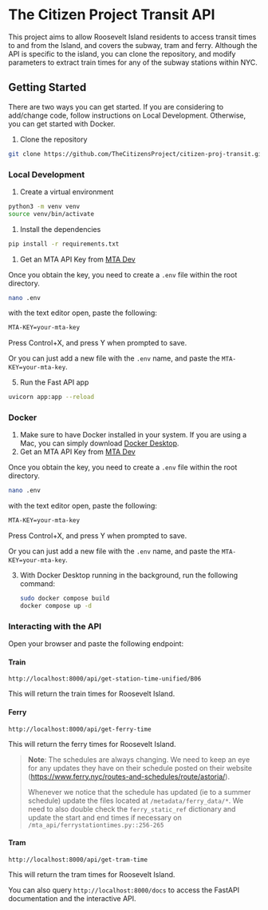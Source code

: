 # The Citizen Project Transit API

This project aims to allow Roosevelt Island residents to access transit times to and from the Island, and covers
the subway, tram and ferry. Although the API is specific to the island, you can clone the repository, and modify parameters
to extract train times for any of the subway stations within NYC.


## Getting Started

There are two ways you can get started. If you are considering to add/change code, follow instructions on Local Development. Otherwise, you
can get started with Docker.

1. Clone the repository
```bash
git clone https://github.com/TheCitizensProject/citizen-proj-transit.git
```

### Local Development

1. Create a virtual environment
```bash
python3 -m venv venv
source venv/bin/activate
```
1. Install the dependencies
```bash
pip install -r requirements.txt
```
1. Get an MTA API Key from [MTA Dev](https://new.mta.info/developers)

Once you obtain the key, you need to create a `.env` file within the root directory.
```bash
nano .env
```
with the text editor open, paste the following:
```bash
MTA-KEY=your-mta-key
```
Press Control+X, and press Y when prompted to save.

Or you can just add a new file with the `.env` name, and paste the `MTA-KEY=your-mta-key`.

5. Run the Fast API app

```bash
uvicorn app:app --reload
```

### Docker

1. Make sure to have Docker installed in your system. If you are using a Mac, you can simply download [Docker Desktop](https://www.docker.com/products/docker-desktop/).
2. Get an MTA API Key from [MTA Dev](https://new.mta.info/developers)

Once you obtain the key, you need to create a `.env` file within the root directory.
```bash
nano .env
```
with the text editor open, paste the following:
```bash
MTA-KEY=your-mta-key
```
Press Control+X, and press Y when prompted to save.

Or you can just add a new file with the `.env` name, and paste the `MTA-KEY=your-mta-key`.

3. With Docker Desktop running in the background, run the following command:
   ```bash
   sudo docker compose build
   docker compose up -d
   ```

### Interacting with the API
Open your browser and paste the following endpoint:

#### Train
```
http://localhost:8000/api/get-station-time-unified/B06
```
This will return the train times for Roosevelt Island.
#### Ferry
```
http://localhost:8000/api/get-ferry-time
```
This will return the ferry times for Roosevelt Island.

>__Note__: The schedules are always changing. We need to keep an eye for any updates they have on their schedule posted on their website (https://www.ferry.nyc/routes-and-schedules/route/astoria/).
>
>
>Whenever we notice that the schedule has updated (ie to a summer schedule) update the files located at `/metadata/ferry_data/*`. We need to also double check the `ferry_static_ref` dictionary and update the start and end times if necessary on `/mta_api/ferrystationtimes.py::256-265`

#### Tram
```
http://localhost:8000/api/get-tram-time
```
This will return the tram times for Roosevelt Island.

You can also query `http://localhost:8000/docs` to access the FastAPI documentation and the interactive API.